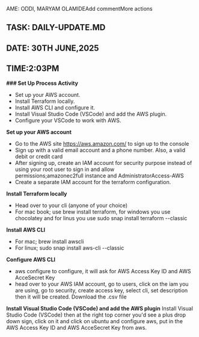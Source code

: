 AME: ODDI, MARYAM OLAMIDEAdd commentMore actions
## TASK: DAILY-UPDATE.MD
## DATE: 30TH JUNE,2025
## TIME:2:03PM

**### Set Up Process Activity**
   - Set up your AWS account.
   - Install Terraform locally.
   - Install AWS CLI and configure it.
   - Install Visual Studio Code (VSCode) and add the AWS plugin.
   - Configure your VSCode to work with AWS.

   **Set up your AWS account**
  - Go to the AWS site https://aws.amazon.com/ to sign up to the console
  - Sign up with a valid email account and a phone number. Also, a valid debit or credit card
  - After signing up, create an IAM account for security purpose instead of using your root user to sign in and allow permissions;amazonec2full instance and AdministratorAccess-AWS
  - Create a separate IAM  account for the terraform configuration.

  **Install Terraform locally**
  - Head over to your cli (anyone of your choice)
  - For mac book; use brew install terraform, for windows you use chocolatey and for linus you use sudo snap install terraform --classic

  **Install AWS CLI**
- For mac; brew install awscli
- For linux; sudo snap install aws-cli --classic

 **Configure AWS CLI**
-  aws configure to configure, it will ask for AWS Access Key ID and AWS AcceSecret Key
- head over to your AWS IAM account, go to users, click on the iam you are using, go to security, create access key, select cli, set description then it will be created. Download the .csv file

**Install Visual Studio Code (VSCode) and add the AWS plugin**
Install Visual Studio Code (VSCode) then at the right top corner you'd see a plus drop down sign, click on it and click on ubuntu and configure aws, put in the AWS Access Key ID and AWS AcceSecret Key from aws.